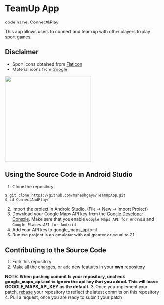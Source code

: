 # TeamUp App
code name: Connect&Play

This app allows users to connect and team up with other players to play sport games.

## Disclaimer
- Sport icons obtained from [Flaticon](http://www.flaticon.com/)
- Material icons from [Google](https://design.google.com/icons/)

<img src="https://github.com/maheshgaya/maheshgaya.com/blob/master/images/TeamUpApp.png" width=280 />

## Using the Source Code in Android Studio
1. Clone the repository
  
  ```
  $ git clone https://github.com/maheshgaya/TeamUpApp.git
  $ cd ConnectAndPlay/
  ```
2. Import the project in Android Studio. (File -> New -> Import Project)
3. Download your Google Maps API key from the [Google Developer Console](https://console.developers.google.com/). Make sure that you enable `Google Maps API for Android` and `Google Places API for Android`
4. Add your API key to google_maps_api.xml
5. Run the project in an emulator with api greater or equal to 21

## Contributing to the Source Code
1. Fork this repository
2. Make all the changes, or add new features in your **own** repository

  **NOTE: When pushing commit to your repository, uncheck google_maps_api.xml to ignore the api key that you added. This will leave GOOGLE_MAPS_API_KEY as the default.**
3. Once you implement your patch, [rebase](https://github.com/edx/edx-platform/wiki/How-to-Rebase-a-Pull-Request) your repository to reflect the latest commits on this repository
4. Pull a request, once you are ready to submit your patch
